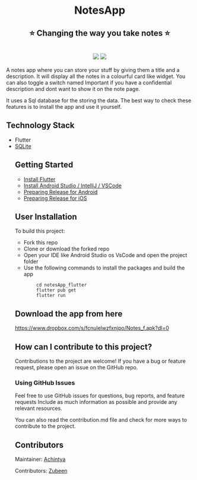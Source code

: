 <h1 align="center" style="border-bottom: none">
    <b>
        NotesApp<br>
    </b>
</h1>
<h2 align="center" style="border-bottom: none">
    ⭐️  Changing the way you take notes  ⭐️ <br>
    </h2>

<br>

<div align="center" >
<img src="https://img.shields.io/badge/Flutter-02569B?style=for-the-badge&logo=flutter&logoColor=white"/>
<img src="https://img.shields.io/badge/Dart-0175C2?style=for-the-badge&logo=dart&logoColor=white" />
</div>
<br>
A notes app where you can store your stuff by giving them a title and a description. It will display all the notes in a colourful card like widget. You can also toggle a switch named Important if you have a confidential description and dont want to show it on the note page. 

It uses a Sql database for the storing the data. The best way to check these features is to install the app and use it yourself.

## Technology Stack

<ul>
<li>Flutter</li>
<li><a href="https://pub.dev/packages/sqflite/versions/2.0.0-nullsafety.3">SQLite</a>
</li>


## Getting Started

<ul>
<li><a href="https://docs.flutter.dev/get-started/install">Install Flutter</a></li>
<li><a href="https://docs.flutter.dev/development/tools/android-studio">Install Android Studio / IntelliJ / VSCode</a></li>
<li><a href="https://flutter.dev/docs/deployment/android">Preparing Release for Android</a></li>
<li><a href="https://flutter.dev/docs/deployment/ios">Preparing Release for iOS</a></li>
</ul>


## User Installation

To build this project:
<ul>
    <li>Fork this repo</li>
    <li>Clone or download the forked repo</li>
    <li>Open your IDE like Android Studio os VsCode and open the project folder</li>
    <li>Use the following commands to install the packages and build the app
</ul>

````
        cd notesApp_flutter
        flutter pub get
        flutter run 
````


## Download the app from here

https://www.dropbox.com/s/fcnulelwzfxnjpo/Notes_f.apk?dl=0

## How can I contribute to this project?

Contributions to the project are welcome! 
If you have a bug or feature request, please open an issue on the GitHub repo. 

### Using GitHub Issues

Feel free to use GitHub issues for questions, bug reports, and feature requests
Include as much information as possible and provide any relevant resources.

You can also read the contribution.md file and check for more ways to contribute to the project.

## Contributors

Maintainer: <a href="https://github.com/achintya-7">Achintya</a></p>
Contributors: <a href="https://github.com/syedzubeen">Zubeen</a></p>

